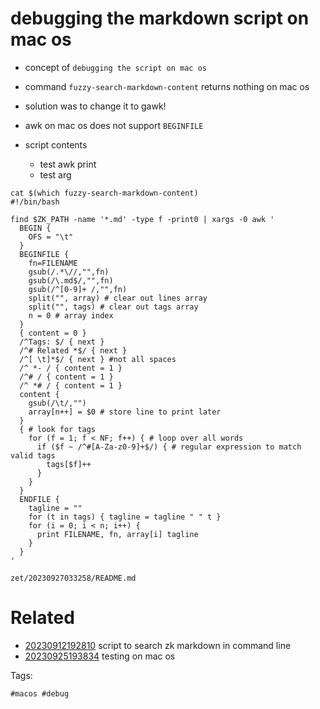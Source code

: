 # debugging the markdown script on mac os

- concept of `debugging the script on mac os`
- command `fuzzy-search-markdown-content` returns nothing on mac os
- solution was to change it to gawk!
- awk on mac os does not support `BEGINFILE`

- script contents
  - test awk print
  - test arg
```
cat $(which fuzzy-search-markdown-content)
#!/bin/bash

find $ZK_PATH -name '*.md' -type f -print0 | xargs -0 awk '
  BEGIN {
    OFS = "\t"
  }
  BEGINFILE {
    fn=FILENAME
    gsub(/.*\//,"",fn)
    gsub(/\.md$/,"",fn)
    gsub(/^[0-9]+ /,"",fn)
    split("", array) # clear out lines array
    split("", tags) # clear out tags array
    n = 0 # array index
  }
  { content = 0 }
  /^Tags: $/ { next }
  /^# Related *$/ { next }
  /^[ \t]*$/ { next } #not all spaces
  /^ *- / { content = 1 }
  /^# / { content = 1 }
  /^ *# / { content = 1 }
  content {
    gsub(/\t/,"")
    array[n++] = $0 # store line to print later
  }
  { # look for tags
    for (f = 1; f < NF; f++) { # loop over all words
      if ($f ~ /^#[A-Za-z0-9]+$/) { # regular expression to match valid tags
        tags[$f]++
      }
    }
  }
  ENDFILE {
    tagline = ""
    for (t in tags) { tagline = tagline " " t }
    for (i = 0; i < n; i++) {
      print FILENAME, fn, array[i] tagline
    }
  }
'
```

` zet/20230927033258/README.md `

# Related

- [20230912192810](/zet/20230912192810/README.md) script to search zk markdown in command line
- [20230925193834](/zet/20230925193834/README.md) testing on mac os

Tags:

    #macos #debug
